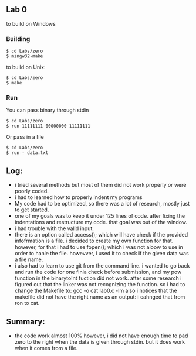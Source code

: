## Lab 0
to build on Windows

### Building
```
$ cd Labs/zero
$ mingw32-make
```
to build on Unix: 
```
$ cd Labs/zero
$ make 
```
### Run

You can pass binary through stdin 
``` 
$ cd Labs/zero
$ run 11111111 00000000 11111111
``` 

Or pass in a file
```
$ cd Labs/zero
$ run - data.txt
```
## Log:
- i tried several methods but most of them did not work properly or were poorly coded. 
- i had to learned how to properly indent my programs
- My code had to be optimized, so there was a lot of research, mostly just to get started. 
- one of my  goals was to keep it under 125 lines of code. after fixing the indentations and restructure my code. that goal was out of the window.
 - i had trouble with the valid input. 
 - there is an option called access(); which will have check if the provided infofrmation is a file. i decided to create my own function for that. however, for that i had to use fopen(); which i was not aloow to use in order to hanle the file. howevver, i used it to check if the given data was a file name. 
 - i also had to learn to use git from the command line. 
 i wanted to go back and run the code for one finla check before submission, and my pow function in the binarytoInt fuction did not work. after some research i figured out that the linker was not recognizing the function. so i had to change the Makefile to: gcc -o cat lab0.c -lm
 also i notices that the makefile did not have the right name as an output: i cahnged that from ron to cat.
 ## Summary: 
- the code work almost 100% however, i did not have enough time to pad zero to the right when the data is given  through stdin. but it does work when it comes from a file. 
